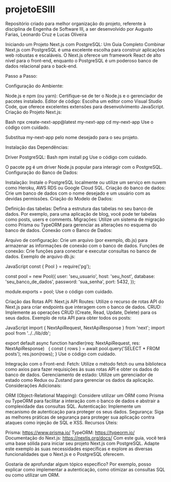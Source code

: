 # projetoESIII
Repositório criado para melhor organização do projeto, referente à disciplina de Engenha de Software III, a ser desenvolvido por Augusto Farias, Leonardo Cruz e Lucas Oliveira


Iniciando um Projeto Next.js com PostgreSQL: Um Guia Completo
Combinar Next.js com PostgreSQL é uma excelente escolha para construir aplicações web robustas e escaláveis. O Next.js oferece um framework React de alto nível para o front-end, enquanto o PostgreSQL é um poderoso banco de dados relacional para o back-end.

Passo a Passo:

Configuração do Ambiente:

Node.js e npm (ou yarn): Certifique-se de ter o Node.js e o gerenciador de pacotes instalado.
Editor de código: Escolha um editor como Visual Studio Code, que oferece excelentes extensões para desenvolvimento JavaScript.
Criação do Projeto Next.js:

Bash
npx create-next-app@latest my-next-app
cd my-next-app
Use o código com cuidado.

Substitua my-next-app pelo nome desejado para o seu projeto.

Instalação das Dependências:

Driver PostgreSQL:
Bash
npm install pg
Use o código com cuidado.

O pacote pg é um driver Node.js popular para interagir com o PostgreSQL.
Configuração do Banco de Dados:

Instalação: Instale o PostgreSQL localmente ou utilize um serviço em nuvem como Heroku, AWS RDS ou Google Cloud SQL.
Criação do banco de dados: Crie um banco de dados com o nome desejado e um usuário com as devidas permissões.
Criação do Modelo de Dados:

Definição das tabelas: Defina a estrutura das tabelas no seu banco de dados. Por exemplo, para uma aplicação de blog, você pode ter tabelas como posts, users e comments.
Migrações: Utilize um sistema de migração como Prisma ou TypeORM para gerenciar as alterações no esquema do banco de dados.
Conexão com o Banco de Dados:

Arquivo de configuração: Crie um arquivo (por exemplo, db.js) para armazenar as informações de conexão com o banco de dados.
Funções de conexão: Crie funções para conectar e executar consultas no banco de dados.
Exemplo de arquivo db.js:

JavaScript
const { Pool } = require('pg');

const pool = new Pool({
  user: 'seu_usuario',
  host: 'seu_host',
  database: 'seu_banco_de_dados',
  password: 'sua_senha',
  port: 5432,
});

module.exports = pool;
Use o código com cuidado.

Criação das Rotas API:
Next.js API Routes: Utilize o recurso de rotas API do Next.js para criar endpoints que interagem com o banco de dados.
CRUD: Implemente as operações CRUD (Create, Read, Update, Delete) para os seus dados.
Exemplo de rota API para obter todos os posts:

JavaScript
import { NextApiRequest, NextApiResponse } from 'next';
import pool from '../../lib/db';

export default async function handler(req: NextApiRequest, res: NextApiResponse)   
 {
  const { rows } = await pool.query('SELECT * FROM posts');
  res.json(rows);
}
Use o código com cuidado.

Integração com o Front-end:
Fetch: Utilize o método fetch ou uma biblioteca como axios para fazer requisições às suas rotas API e obter os dados do banco de dados.
Gerenciamento de estado: Utilize um gerenciador de estado como Redux ou Zustand para gerenciar os dados da aplicação.
Considerações Adicionais:

ORM (Object-Relational Mapping): Considere utilizar um ORM como Prisma ou TypeORM para facilitar a interação com o banco de dados e abstrair a complexidade das consultas SQL.
Autenticação: Implemente um mecanismo de autenticação para proteger os seus dados.
Segurança: Siga as melhores práticas de segurança para proteger sua aplicação contra ataques como injeção de SQL e XSS.
Recursos Úteis:

Prisma: https://www.prisma.io/
TypeORM: https://typeorm.io/
Documentação do Next.js: https://nextjs.org/docs/
Com este guia, você terá uma base sólida para iniciar seu projeto Next.js com PostgreSQL. Adapte este exemplo às suas necessidades específicas e explore as diversas funcionalidades que o Next.js e o PostgreSQL oferecem.

Gostaria de aprofundar algum tópico específico? Por exemplo, posso explicar como implementar a autenticação, como otimizar as consultas SQL ou como utilizar um ORM.
